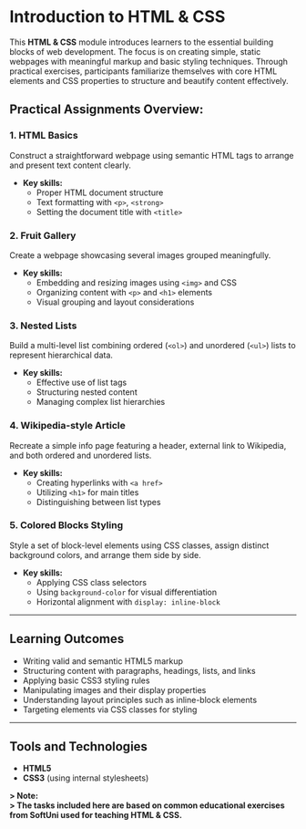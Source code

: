 # Introduction to HTML & CSS

This **HTML & CSS** module introduces learners to the essential building blocks of web development. The focus is on creating simple, static webpages with meaningful markup and basic styling techniques. Through practical exercises, participants familiarize themselves with core HTML elements and CSS properties to structure and beautify content effectively.


## Practical Assignments Overview:

### 1. HTML Basics  
Construct a straightforward webpage using semantic HTML tags to arrange and present text content clearly.  
- **Key skills:**  
  - Proper HTML document structure  
  - Text formatting with `<p>`, `<strong>`  
  - Setting the document title with `<title>`

### 2. Fruit Gallery  
Create a webpage showcasing several images grouped meaningfully.  
- **Key skills:**  
  - Embedding and resizing images using `<img>` and CSS  
  - Organizing content with `<p>` and `<h1>` elements  
  - Visual grouping and layout considerations

### 3. Nested Lists  
Build a multi-level list combining ordered (`<ol>`) and unordered (`<ul>`) lists to represent hierarchical data.  
- **Key skills:**  
  - Effective use of list tags  
  - Structuring nested content  
  - Managing complex list hierarchies

### 4. Wikipedia-style Article  
Recreate a simple info page featuring a header, external link to Wikipedia, and both ordered and unordered lists.  
- **Key skills:**  
  - Creating hyperlinks with `<a href>`  
  - Utilizing `<h1>` for main titles  
  - Distinguishing between list types

### 5. Colored Blocks Styling  
Style a set of block-level elements using CSS classes, assign distinct background colors, and arrange them side by side.  
- **Key skills:**  
  - Applying CSS class selectors  
  - Using `background-color` for visual differentiation  
  - Horizontal alignment with `display: inline-block`

---

## Learning Outcomes

- Writing valid and semantic HTML5 markup  
- Structuring content with paragraphs, headings, lists, and links  
- Applying basic CSS3 styling rules  
- Manipulating images and their display properties  
- Understanding layout principles such as inline-block elements  
- Targeting elements via CSS classes for styling

---

## Tools and Technologies

- **HTML5**  
- **CSS3** (using internal stylesheets)

**> Note:**  
**> The tasks included here are based on common educational exercises from SoftUni used for teaching HTML & CSS.**
